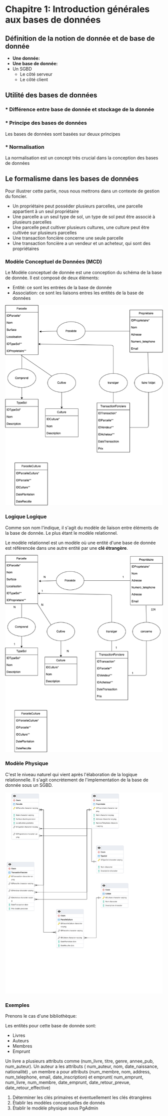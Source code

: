 # Chapitre 1: Introduction générales aux bases de données

## Définition de la notion de donnée et de base de donnée 

* **Une donnée:**
* **Une base de donnée:**
* Un SGBD
  * Le côté serveur
  * Le côté client


## Utilité des bases de données

### * Différence entre base de donnée et stockage de la donnée


### * Principe des bases de données

Les bases de données sont basées sur deuux principes 

### * Normalisation

La normalisation est un concept très crucial dans la conception des bases de données 


## Le formalisme dans les bases de données

Pour illustrer cette partie, nous nous mettrons dans un contexte de gestion du foncier. 

* Un propriétaire peut posséder plusieurs parcelles, une parcelle appartient à un seul propriétaire
* Une parcelle a un seul type de sol, un type de sol peut être associé à plusieurs parcelles
* Une parcelle peut cultiver plusieurs cultures, une culture peut être cultivée sur plusieurs parcelles
* Une transaction foncière concerne une seule parcelle
* Une transaction foncière a un vendeur et un acheteur, qui sont des propriétaires

### Modèle Conceptuel de Données (MCD) 

Le Modèle conceptuel de donnée est une conception du schéma de la base de donnée. Il est composé de deux éléments: 

* Entité: ce sont les entrées de la base de donnée
* Association: ce sont les liaisons entres les entités de la base de données

![1719990028314](image/chapitre1/1719990028314.png)


### Logique Logique

Comme son nom l'indique, il s'agit du modèle de liaison entre éléments de la base de donnée. Le plus étant le modèle relationnel. 

Le modèle relationnel est un modèle où une entité d'une base de donnée est référencée dans une autre entité par une **clé étrangère**. 

![1719990051414](image/chapitre1/1719990051414.png)

### Modèle Physique 

C'est le niveau naturel qui vient après l'élaboration de la logique relationnelle. Il s'agit concrètement de l'implementation de la base de donnée sous un SGBD. 

![1719990065305](image/chapitre1/1719990065305.png)

### Exemples

Prenons le cas d'une bibliothèque: 

Les entités pour cette base de donnée sont: 

* Livres
* Auteurs
* Membres
* Emprunt

Un livre a plusieurs attributs comme (num_livre, titre, genre, annee_pub, num_auteur). Un auteur a les attributs ( num_auteur, nom, date_naissance, nationalité) , un membre a pour attributs (num_membre, nom, address, num_telephone, email, date_inscription) et emprunt( num_emprunt, num_livre, num_membre, date_emprunt, date_retour_prevue, date_retour_effective) 

1. Déterminer les clés primaires et éventuellement les clés étrangères
2. Établir les modèles conceptuelles de donnés
3. Établir le modèle physique sous PgAdmin
